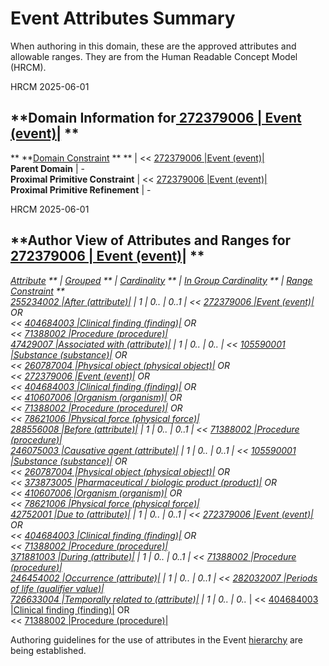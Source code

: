 # Event Attributes Summary

When authoring in this domain, these are the approved attributes and allowable ranges. They are from the Human Readable Concept Model (HRCM).

HRCM 2025-06-01 

  

**Domain Information for[ 272379006 | Event (event)|](http://snomed.info/id/272379006 "272379006 | Event \(event\) |") **  
---  
** **[Domain Constraint](https://confluence.ihtsdotools.org/display/DOCGLOSS/Domain+Constraint "Glossary link: Domain Constraint") ** ** |  << [ 272379006 |Event (event)|](http://snomed.info/id/272379006 "272379006 | Event \(event\) |")  
**Parent Domain** | -  
**Proximal Primitive Constraint** |  << [ 272379006 |Event (event)|](http://snomed.info/id/272379006 "272379006 | Event \(event\) |")  
**Proximal Primitive Refinement** | -  
  
  

  

HRCM 2025-06-01 

  

**Author View of Attributes and Ranges for[ 272379006 | Event (event)|](http://snomed.info/id/272379006 "272379006 | Event \(event\) |") **  
---  
**[Attribute](https://confluence.ihtsdotools.org/display/DOCGLOSS/Concept+model+attribute "Glossary link: Concept model attribute") ** |  **[Grouped](https://confluence.ihtsdotools.org/display/DOCGLOSS/Grouped+attribute "Glossary link: Grouped attribute") ** |  **[Cardinality](https://confluence.ihtsdotools.org/display/DOCGLOSS/Attribute+cardinality+constraint "Glossary link: Attribute cardinality constraint") ** |  **[In Group Cardinality](https://confluence.ihtsdotools.org/display/DOCGLOSS/Attribute+in+group+cardinality+constraint "Glossary link: Attribute in group cardinality constraint") ** |  **[Range Constraint](https://confluence.ihtsdotools.org/display/DOCGLOSS/Range+constraint "Glossary link: Range constraint") **  
[ 255234002 |After (attribute)|](http://snomed.info/id/255234002 "255234002 | After \(attribute\) |") |  1  |  0..*  |  0..1  |  << [ 272379006 |Event (event)|](http://snomed.info/id/272379006 "272379006 | Event \(event\) |") OR  
<< [ 404684003 |Clinical finding (finding)|](http://snomed.info/id/404684003 "404684003 | Clinical finding \(finding\) |") OR  
<< [ 71388002 |Procedure (procedure)|](http://snomed.info/id/71388002 "71388002 | Procedure \(procedure\) |")  
[ 47429007 |Associated with (attribute)|](http://snomed.info/id/47429007 "47429007 | Associated with \(attribute\) |") | 1 | 0..* | 0..* |  << [ 105590001 |Substance (substance)|](http://snomed.info/id/105590001 "105590001 | Substance \(substance\) |") OR  
<< [ 260787004 |Physical object (physical object)|](http://snomed.info/id/260787004 "260787004 | Physical object \(physical object\) |") OR  
<< [ 272379006 |Event (event)|](http://snomed.info/id/272379006 "272379006 | Event \(event\) |") OR  
<< [ 404684003 |Clinical finding (finding)|](http://snomed.info/id/404684003 "404684003 | Clinical finding \(finding\) |") OR  
<< [ 410607006 |Organism (organism)|](http://snomed.info/id/410607006 "410607006 | Organism \(organism\) |") OR  
<< [ 71388002 |Procedure (procedure)|](http://snomed.info/id/71388002 "71388002 | Procedure \(procedure\) |") OR  
<< [ 78621006 |Physical force (physical force)|](http://snomed.info/id/78621006 "78621006 | Physical force \(physical force\) |")  
[ 288556008 |Before (attribute)|](http://snomed.info/id/288556008 "288556008 | Before \(attribute\) |") |  1  |  0..*  |  0..1  |  << [ 71388002 |Procedure (procedure)|](http://snomed.info/id/71388002 "71388002 | Procedure \(procedure\) |")  
[ 246075003 |Causative agent (attribute)|](http://snomed.info/id/246075003 "246075003 | Causative agent \(attribute\) |") | 1 | 0..* | 0..1 |  << [ 105590001 |Substance (substance)|](http://snomed.info/id/105590001 "105590001 | Substance \(substance\) |") OR  
<< [ 260787004 |Physical object (physical object)|](http://snomed.info/id/260787004 "260787004 | Physical object \(physical object\) |") OR  
<< [ 373873005 |Pharmaceutical / biologic product (product)|](http://snomed.info/id/373873005 "373873005 | Pharmaceutical / biologic product \(product\) |") OR  
<< [ 410607006 |Organism (organism)|](http://snomed.info/id/410607006 "410607006 | Organism \(organism\) |") OR  
<< [ 78621006 |Physical force (physical force)|](http://snomed.info/id/78621006 "78621006 | Physical force \(physical force\) |")  
[ 42752001 |Due to (attribute)|](http://snomed.info/id/42752001 "42752001 | Due to \(attribute\) |") |  1  |  0..*  |  0..1  |  << [ 272379006 |Event (event)|](http://snomed.info/id/272379006 "272379006 | Event \(event\) |") OR  
<< [ 404684003 |Clinical finding (finding)|](http://snomed.info/id/404684003 "404684003 | Clinical finding \(finding\) |") OR  
<< [ 71388002 |Procedure (procedure)|](http://snomed.info/id/71388002 "71388002 | Procedure \(procedure\) |")  
[ 371881003 |During (attribute)|](http://snomed.info/id/371881003 "371881003 | During \(attribute\) |") |  1  |  0..*  |  0..1  |  << [ 71388002 |Procedure (procedure)|](http://snomed.info/id/71388002 "71388002 | Procedure \(procedure\) |")  
[ 246454002 |Occurrence (attribute)|](http://snomed.info/id/246454002 "246454002 | Occurrence \(attribute\) |") |  1  |  0..*  |  0..1  |  << [ 282032007 |Periods of life (qualifier value)|](http://snomed.info/id/282032007 "282032007 | Periods of life \(qualifier value\) |")  
[ 726633004 |Temporally related to (attribute)|](http://snomed.info/id/726633004 "726633004 | Temporally related to \(attribute\) |") |  1  |  0..*  |  0..*  |  << [ 404684003 |Clinical finding (finding)|](http://snomed.info/id/404684003 "404684003 | Clinical finding \(finding\) |") OR  
<< [ 71388002 |Procedure (procedure)|](http://snomed.info/id/71388002 "71388002 | Procedure \(procedure\) |")  
  
  

Authoring guidelines for the use of attributes in the Event [hierarchy](https://confluence.ihtsdotools.org/display/DOCGLOSS/hierarchy "Glossary link: hierarchy") are being established.
